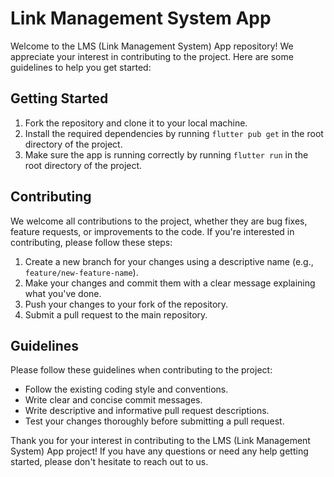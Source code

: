 # Link Management System App

Welcome to the LMS (Link Management System) App repository! We appreciate your interest in contributing to the project. Here are some guidelines to help you get started:

## Getting Started

1. Fork the repository and clone it to your local machine.
2. Install the required dependencies by running `flutter pub get` in the root directory of the project.
3. Make sure the app is running correctly by running `flutter run` in the root directory of the project.

## Contributing

We welcome all contributions to the project, whether they are bug fixes, feature requests, or improvements to the code. If you're interested in contributing, please follow these steps:

1. Create a new branch for your changes using a descriptive name (e.g., `feature/new-feature-name`).
2. Make your changes and commit them with a clear message explaining what you've done.
3. Push your changes to your fork of the repository.
4. Submit a pull request to the main repository.

## Guidelines

Please follow these guidelines when contributing to the project:

- Follow the existing coding style and conventions.
- Write clear and concise commit messages.
- Write descriptive and informative pull request descriptions.
- Test your changes thoroughly before submitting a pull request.

Thank you for your interest in contributing to the LMS (Link Management System) App project! If you have any questions or need any help getting started, please don't hesitate to reach out to us.
